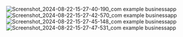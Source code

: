 ![Screenshot_2024-08-22-15-27-40-190_com example businessapp](https://github.com/user-attachments/assets/e882ec70-e176-4913-9dba-f75001fb1329)
![Screenshot_2024-08-22-15-27-42-570_com example businessapp](https://github.com/user-attachments/assets/cc9c3238-c8d1-4ce7-a42c-d89cc2e1ef2b)
![Screenshot_2024-08-22-15-27-45-148_com example businessapp](https://github.com/user-attachments/assets/f34db51d-d73a-4bb1-8736-0e9f2a32224f)
![Screenshot_2024-08-22-15-27-47-531_com example businessapp](https://github.com/user-attachments/assets/4cd70cff-297a-45f4-b10e-8e84448cfc14)
